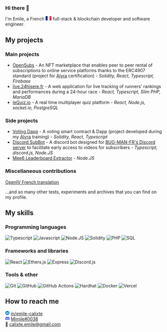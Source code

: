 ### Hi there 👋

I'm Emile, a French <img src="icons/flag_fr.png" style="height: 1em"> full-stack & blockchain developer and software engineer.

## My projects

### Main projects

- [OpenSubs](https://github.com/LesFreresMoutarde/opensubs) - An NFT marketplace that enables peer to peer rental of subscriptions to online service platforms thanks to the ERC4907 standard (project for [Alyra](https://alyra.fr/) certification) - *Solidity, React, Typescript, Firebase*
- [live.24hisere.fr](https://github.com/EmileCalixte/live.24hisere.fr) - A web application for live tracking of runners' rankings and performances during a 24-hour race - *React, Typescript, Slim PHP, MariaDB*
- [leQuiz.io](https://github.com/LesFreresMoutarde/LeQuiz.io) - A real time multiplayer quiz platform - *React, Node.js, socket.io, PostgreSQL*

### Side projects

- [Voting Dapp](https://github.com/EmileCalixte/alyra-voting) - A voting smart contract & Dapp (project developed during my [Alyra](https://alyra.fr/) training) - *Solidity, React, Typescript*
- [Discord SubBot](https://github.com/EmileCalixte/discord-subbot) - A discord bot designed for [BUG-MAN-FR's Discord server](https://discord.com/invite/bugmanfr) to facilitate early access to videos for subscribers - *Typescript, discord.js, Node.JS*
- [Mee6 Leaderboard Extractor](https://github.com/EmileCalixte/mee6-leaderboard-extractor) - *Node.JS*

### Miscellaneous contributions

[OpenIV French translation](https://github.com/OpenIV-Team/OpenIV-Languages)

...and so many other tests, experiments and archives that you can find on my profile.

## My skills

### Programming languages

![Typescript](https://custom-icon-badges.demolab.com/badge/Typescript-3178c6?style=for-the-badge&logoColor=white&logo=typescript)
![Javascript](https://custom-icon-badges.demolab.com/badge/Javascript-f0db4f?style=for-the-badge&logoColor=black&logo=javascript)
![Node.JS](https://custom-icon-badges.demolab.com/badge/Node.JS-339933?style=for-the-badge&logoColor=white&logo=nodejs)
![Solidity](https://custom-icon-badges.demolab.com/badge/Solidity-e0e0e0?style=for-the-badge&logoColor=black&logo=solidity)
![PHP](https://custom-icon-badges.demolab.com/badge/PHP-7a86b8?style=for-the-badge&logoColor=white&logo=php)
![SQL](https://custom-icon-badges.demolab.com/badge/SQL-31648c?style=for-the-badge&logoColor=white&logo=database)

### Frameworks and libraries

![React](https://custom-icon-badges.demolab.com/badge/React-61dafb?style=for-the-badge&logoColor=black&logo=react)
![Ethers.js](https://custom-icon-badges.demolab.com/badge/ethers.js-2535a0?style=for-the-badge&logoColor=white&logo=ethers.js)
![Express](https://custom-icon-badges.demolab.com/badge/Express-000000?style=for-the-badge&logoColor=white&logo=express)
![Discord.js](https://custom-icon-badges.demolab.com/badge/Discord.js-5865f2?style=for-the-badge&logoColor=white&logo=discord)

### Tools & other

![Git](https://custom-icon-badges.demolab.com/badge/Git-ef391a?style=for-the-badge&logoColor=white&logo=git)
![GitHub](https://custom-icon-badges.demolab.com/badge/GitHub-000000?style=for-the-badge&logoColor=white&logo=github)
![GitHub Actions](https://custom-icon-badges.demolab.com/badge/Github%20Actions-2088ff?style=for-the-badge&logoColor=white&logo=githubactions)
![Hardhat](https://custom-icon-badges.demolab.com/badge/Hardhat-fff100?style=for-the-badge&logoColor=333333&logo=hardhat)
![Docker](https://custom-icon-badges.demolab.com/badge/Docker-0098d5?style=for-the-badge&logoColor=white&logo=docker)
![Vercel](https://custom-icon-badges.demolab.com/badge/Vercel-000000?style=for-the-badge&logoColor=white&logo=vercel)

## How to reach me

<img src="icons/linkedin.svg" style="height: 1em"> [in/emile-calixte](https://www.linkedin.com/in/emile-calixte/)  
<img src="icons/discord.svg" style="height: 1em"> [Mimile#0038](https://discord.com/users/281869790363254784)  
📧 [calixte.emile@gmail.com](mailto:calixte.emile@gmail.com)  

<!--
**EmileCalixte/EmileCalixte** is a ✨ _special_ ✨ repository because its `README.md` (this file) appears on your GitHub profile.

Here are some ideas to get you started:

- 🔭 I’m currently working on ...
- 🌱 I’m currently learning ...
- 👯 I’m looking to collaborate on ...
- 🤔 I’m looking for help with ...
- 💬 Ask me about ...
- 📫 How to reach me: ...
- 😄 Pronouns: ...
- ⚡ Fun fact: ...
-->
